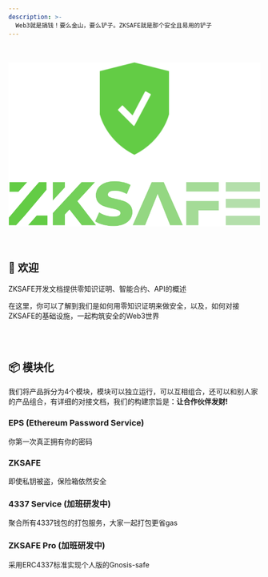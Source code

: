 ```yaml
---
description: >-
  Web3就是搞钱！要么金山，要么铲子。ZKSAFE就是那个安全且易用的铲子
---
```


<br>
<br>
<div align="center"><img src="./images/zkSafe-logo.svg"></div>
<br>
<br>


## 🥳 欢迎
ZKSAFE开发文档提供零知识证明、智能合约、API的概述

在这里，你可以了解到我们是如何用零知识证明来做安全，以及，如何对接ZKSAFE的基础设施，一起构筑安全的Web3世界

<br>
<br>

## 📦️ 模块化
我们将产品拆分为4个模块，模块可以独立运行，可以互相组合，还可以和别人家的产品组合，有详细的对接文档，我们的构建宗旨是：**让合作伙伴发财!**
<br>

### EPS (Ethereum Password Service)
你第一次真正拥有你的密码
<br>

### ZKSAFE
即使私钥被盗，保险箱依然安全
<br>

### 4337 Service (加班研发中)
聚合所有4337钱包的打包服务，大家一起打包更省gas
<br>

### ZKSAFE Pro (加班研发中)
采用ERC4337标准实现个人版的Gnosis-safe
<br>